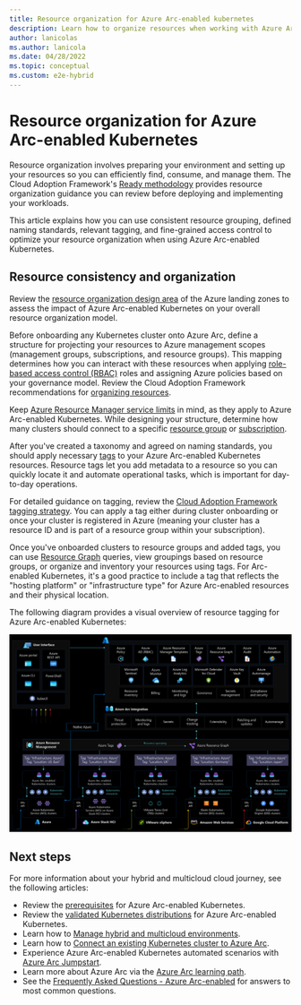```yaml
---
title: Resource organization for Azure Arc-enabled kubernetes
description: Learn how to organize resources when working with Azure Arc-enabled Kubernetes.
author: lanicolas
ms.author: lanicola
ms.date: 04/28/2022
ms.topic: conceptual
ms.custom: e2e-hybrid
---
```


# Resource organization for Azure Arc-enabled Kubernetes

Resource organization involves preparing your environment and setting up your resources so you can efficiently find, consume, and manage them. The Cloud Adoption Framework's [Ready methodology](../../../ready/index.md) provides resource organization guidance you can review before deploying and implementing your workloads.

This article explains how you can use consistent resource grouping, defined naming standards, relevant tagging, and fine-grained access control to optimize your resource organization when using Azure Arc-enabled Kubernetes.

## Resource consistency and organization

Review the [resource organization design area](../../../ready/landing-zone/design-area/resource-org.md) of the Azure landing zones to assess the impact of Azure Arc-enabled Kubernetes on your overall resource organization model.

Before onboarding any Kubernetes cluster onto Azure Arc, define a structure for projecting your resources to Azure management scopes (management groups, subscriptions, and resource groups). This mapping determines how you can interact with these resources when applying [role-based access control (RBAC)](./eslz-arc-kubernetes-identity-access-management.md) roles and assigning Azure policies based on your governance model. Review the Cloud Adoption Framework recommendations for [organizing resources](../../../ready/landing-zone/design-area/resource-org.md).

Keep [Azure Resource Manager service limits](/azure/azure-resource-manager/management/azure-subscription-service-limits) in mind, as they apply to Azure Arc-enabled Kubernetes. While designing your structure, determine how many clusters should connect to a specific [resource group](/azure/azure-resource-manager/management/azure-subscription-service-limits#resource-group-limits) or [subscription](/azure/azure-resource-manager/management/azure-subscription-service-limits#azure-kubernetes-service-limits).

After you've created a taxonomy and agreed on naming standards, you should apply necessary [tags](../../../manage/hybrid/server/best-practices/arc-inventory-tagging.md) to your Azure Arc-enabled Kubernetes resources. Resource tags let you add metadata to a resource so you can quickly locate it and automate operational tasks, which is important for day-to-day operations.

For detailed guidance on tagging, review the [Cloud Adoption Framework tagging strategy](../../../ready/azure-best-practices/naming-and-tagging.md). You can apply a tag either during cluster onboarding or once your cluster is registered in Azure (meaning your cluster has a resource ID and is part of a resource group within your subscription).

Once you've onboarded clusters to resource groups and added tags, you can use [Resource Graph](/azure/governance/resource-graph/overview) queries, view groupings based on resource groups, or organize and inventory your resources using tags. For Arc-enabled Kubernetes, it's a good practice to include a tag that reflects the "hosting platform" or "infrastructure type" for Azure Arc-enabled resources and their physical location.

The following diagram provides a visual overview of resource tagging for Azure Arc-enabled Kubernetes:

[![A diagram depicting resource tagging for Azure Arc-enabled kubernetes.](./media/arc-enabled-kubernetes-resource-tagging.png)](./media/arc-enabled-kubernetes-resource-tagging.png#lightbox)

## Next steps

For more information about your hybrid and multicloud cloud journey, see the following articles:

- Review the [prerequisites](/azure/azure-arc/kubernetes/quickstart-connect-cluster?tabs=azure-cli#prerequisites) for Azure Arc-enabled Kubernetes.
- Review the [validated Kubernetes distributions](/azure/azure-arc/kubernetes/validation-program#validated-distributions) for Azure Arc-enabled Kubernetes.
- Learn how to [Manage hybrid and multicloud environments](../manage.md).
- Learn how to [Connect an existing Kubernetes cluster to Azure Arc](/azure/azure-arc/kubernetes/quickstart-connect-cluster?tabs=azure-cli).
- Experience Azure Arc-enabled Kubernetes automated scenarios with [Azure Arc Jumpstart](https://azurearcjumpstart.io/azure_arc_jumpstart/azure_arc_k8s/).
- Learn more about Azure Arc via the [Azure Arc learning path](/training/paths/manage-hybrid-infrastructure-with-azure-arc/).
- See the [Frequently Asked Questions - Azure Arc-enabled](/azure/azure-arc/kubernetes/faq) for answers to most common questions.
